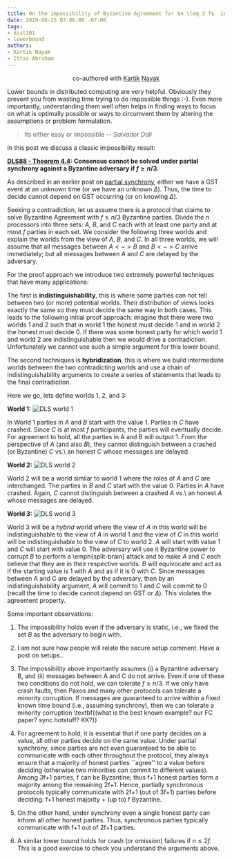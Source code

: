 ```yaml
---
title: On the impossibility of Byzantine Agreement for $n \leq 3 f$  in Partial synchrony
date: 2019-06-25 07:06:00 -07:00
tags:
- dist101
- lowerbound
authors:
- Kartik Nayak
- Ittai Abraham
---
```


<p align="center">
  co-authored with <a href="https://users.cs.duke.edu/~kartik">Kartik</a> <a href="https://twitter.com/kartik1507">Nayak</a>
</p>


Lower bounds in distributed computing are very helpful. Obviously they prevent you from wasting time trying to do impossible things :-). Even more importantly, understanding them well often helps in finding ways to focus on what is optimally possible or ways to circumvent them by altering the assumptions or problem formulation.


> Its either easy or impossible
> -- <cite>Salvador Dali</cite>

In this post we discuss a classic impossibility result:

**[DLS88 - Theorem 4.4](https://groups.csail.mit.edu/tds/papers/Lynch/jacm88.pdf):  Consensus cannot be solved under partial synchrony against a Byzantine adversary if $f \geq n/3$.**


As described in an earlier post on [partial synchrony](https://ittaiab.github.io/2019-06-01-2019-5-31-models/), either we have a GST event at an unknown time (or we have an unknown $\Delta$). Thus, the time to decide cannot depend on GST occurring  (or on knowing $\Delta$). 

Seeking a contradiction, let us assume there is a protocol that claims to solve Byzantine Agreement with $f \geq n/3$ Byzantine parties. Divide the $n$ processors into three sets: $A$, $B$, and $C$ each with at least one party and at most $f$ parties in each set. We consider the following three worlds and explain the worlds from the view of $A$, $B$, and $C$. In all three worlds, we will assume that all messages between $A <-> B$ and $B <-> C$ arrive immediately; but all messages between $A$ and $C$ are delayed by the adversary.

For the proof approach we introduce two extremely powerful techniques that have many applications: 

The first is **indistinguishability**, this is where some parties can not tell between two (or more) potential worlds. Their distribution of views looks exactly the same so they must decide the same way in both cases. This leads to the following initial proof approach: imagine that there were two worlds 1 and 2 such that in world 1 the honest must decide 1 and in world 2 the honest must decide 0. If there was some honest party for which world 1 and world 2 are indistinguishable then we would drive a contradiction.  Unfortunately we cannot use such a simple argument for this lower bound.

The second techniques is **hybridization**,  this is where we build intermediate worlds between the two contradicting worlds and use a chain of indistinguishability arguments to create a series of statements that leads to the final contradiction. 

Here we go, lets define worlds 1, 2, and 3:

**World 1:**
![DLS world 1](/uploads/dls-world1.jpg)

In World 1 parties in $A$ and $B$ start with the value 1. Parties in $C$ have crashed. Since $C$ is at most $f$ participants, the parties will eventually decide. For agreement to hold, all the parties in A and B will output 1. From the perspective of $A$ (and also $B$), they cannot distinguish between a crashed (or Byzantine) $C$ vs.\ an honest $C$ whose messages are delayed.

**World 2:**
![DLS world 2](/uploads/dls-world2.jpg)

World 2 will be a world similar to world 1 where the roles of $A$ and $C$ are interchanged. The parties in $B$ and $C$  start with the value 0.  Parties in $A$ have crashed. Again, $C$ cannot distinguish between a crashed $A$ vs.\ an honest $A$ whose messages are delayed.


**World 3:**
![DLS world 3](/uploads/dls-world3.jpg)

World 3 will be a *hybrid* world where the view of $A$ in this world will be indistinguishable to the view of $A$ in world 1 and the view of $C$ in this world will be indistinguishable to the view of $C$ to world 2. $A$ will start with value 1 and $C$ will start with value 0. The adversary will use it Byzantine power to corrupt $B$ to perform a \emph{split-brain} attack  and to make $A$ and $C$ each believe that they are in their respective worlds. $B$ will equivocate and act as if the starting value is 1 with $A$ and as if it is 0 with $C$. Since messages between A and C are delayed by the adversary, then by an indistinguishability argument, $A$ will commit to 1 and $C$ will commit to 0 (recall the time to decide cannot depend on GST or $\Delta$). This violates the agreement property.


Some important observations:
1. The impossibility holds even if the adversary is static, i.e., we fixed the set $B$ as the adversary to begin with.
    
2. I am not sure how people will relate the secure setup comment. Have a post on setups.. 
    
3. The impossibility above importantly assumes (i) a Byzantine adversary B, and (ii) messages between A and C do not arrive. Even if one of these two conditions do not hold, we can tolerate $f \geq n/3$. If we only have crash faults, then Paxos and many other protocols can tolerate a minority corruption. If messages are guaranteed to arrive within a fixed known time bound (i.e., assuming synchrony), then we can tolerate a minority corruption \textbf{(what is the best known example? our FC paper? sync hotstuff? KK?)}

4. For agreement to hold, it is essential that if one party decides on a value, all other parties decide on the same value. Under partial synchrony, since parties are not even guaranteed to be able to communicate with each other throughout the protocol, they always ensure that a majority of honest parties ``agree'' to a value before deciding (otherwise two minorities can commit to different values). Among 3f+1 parties, f can be Byzantine; thus f+1 honest parties form a majority among the remaining 2f+1. Hence, partially synchronous protocols typically communicate with 2f+1 (out of 3f+1) parties before deciding: f+1 honest majority + (up to) f Byzantine. 
    
5. On the other hand, under synchrony even a single honest party can inform all other honest parties. Thus, synchronous parties typically communicate with f+1 out of 2f+1 parties.
    
6. A similar lower bound holds for crash (or omission) failures if $n \leq 2f$. This is a good exercise to check you understand the arguments above.



